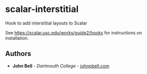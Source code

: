 # scalar-interstitial
Hook to add interstitial layouts to Scalar

See https://scalar.usc.edu/works/guide2/hooks for instructions on installation.

## Authors

* **John Bell** - *Dartmouth College* - [johnpbell.com](http://www.johnpbell.com)

